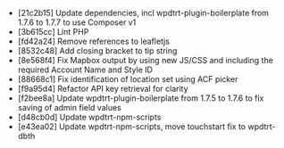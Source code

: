 * [21c2b15] Update dependencies, incl wpdtrt-plugin-boilerplate from 1.7.6 to 1.7.7 to use Composer v1
* [3b615cc] Lint PHP
* [fd42a24] Remove references to leafletjs
* [8532c48] Add closing bracket to tip string
* [8e568f4] Fix Mapbox output by using new JS/CSS and including the required Account Name and Style ID
* [88668c1] Fix identification of location set using ACF picker
* [f9a95d4] Refactor API key retrieval for clarity
* [f2bee8a] Update wpdtrt-plugin-boilerplate from 1.7.5 to 1.7.6 to fix saving of admin field values
* [d48cb0d] Update wpdtrt-npm-scripts
* [e43ea02] Update wpdtrt-npm-scripts, move touchstart fix to wpdtrt-dbth
